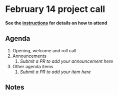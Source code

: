 # February 14 project call

**See the [instructions](../README.md) for details on how to attend**

## Agenda
1. Opening, welcome and roll call
1. Announcements
    1. _Submit a PR to add your announcement here_
1. Other agenda items
    1. _Submit a PR to add your item here_
## Notes
